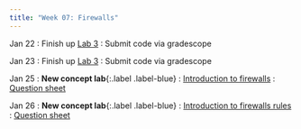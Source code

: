 ```yaml
---
title: "Week 07: Firewalls"
---
```


Jan 22
: Finish up [Lab 3]({{site.baseurl}}/docs/labs/lab3)
  : Submit code via gradescope

Jan 23
: Finish up [Lab 3]({{site.baseurl}}/docs/labs/lab3)
  : Submit code via gradescope

Jan 25
: **New concept lab**{:.label .label-blue}
: [Introduction to firewalls]({{site.baseurl}}/docs/concepts/nftables)
  : [Question sheet]({{site.baseurl}}/assets/concepts/nftables.pdf)

Jan 26
: **New concept lab**{:.label .label-blue}
: [Introduction to firewalls rules]({{site.baseurl}}/docs/concepts/nfrules)
  : [Question sheet]({{site.baseurl}}/assets/concepts/nfrules.pdf)

